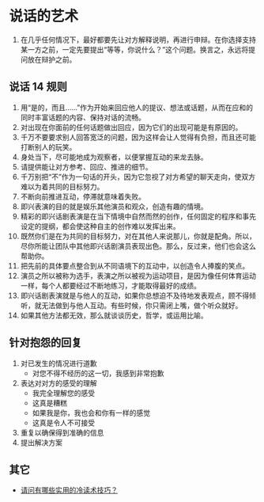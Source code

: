 # 说话的艺术

1. 在几乎任何情况下，最好都要先让对方解释说明，再进行申辩。在你选择支持某一方之前，一定先要提出“等等，你说什么？”这个问题。换言之，永远将提问放在辩护之前。

## 说话 14 规则

1. 用“是的，而且……”作为开始来回应他人的提议、想法或话题，从而在应和的同时丰富话题的内容、保持对话的流畅。
2. 对出现在你面前的任何话题做出回应，因为它们的出现可能是有原因的。
3. 千万不要要求别人回答宽泛的问题，因为这样会让人觉得有负担，而且还可能打断别人的玩笑。
4. 身处当下，尽可能地成为观察者，以便掌握互动的来龙去脉。
5. 请提供能让对方参考、回应、推进的细节。
6. 千万别把“不”作为一句话的开头，因为它忽视了对方希望的聊天走向，使双方难以为着共同的目标努力。
7. 不断向前推进互动，停滞就意味着失败。
8. 即兴表演的目的就是娱乐其他演员和观众，创造有趣的情境。
9. 精彩的即兴话剧表演是在当下情境中自然而然的创作，任何固定的程序和事先设定的提纲，都会使这种自主的创作难以发挥出来。
10. 既然你们是在为共同的目标努力，对在其他人来说那儿，你就是配角。所以，尽你所能让团队中其他即兴话剧演员表现出色。那么，反过来，他们也会这么帮助你。
11. 把先前的具体要点整合到从不同语境下的互动中，以创造令人捧腹的笑点。
12. 演员之所以被称为选手，表演之所以被视为运动项目，是因为像任何体育运动一样，每个人都要经过不断地练习，才能取得最好的成绩。
13. 即兴话剧表演就是与他人的互动，如果你总想迫不及待地发表观点，顾不得倾听，就无法做到与他人互动。有些时候，你只需闭上嘴，做个听众就好。
14. 如果其他方法都无效，那么就谈谈历史，哲学，或运用比喻。

## 针对抱怨的回复

1. 对已发生的情况进行道歉
    - 对您不得不经历的这一切，我感到非常抱歉
2. 表达对对方的感受的理解
    - 我完全理解您的感受
    - 这真是糟糕
    - 如果我是你，我也会和你有一样的感觉
    - 这真是令人不可接受
3. 重复以确保得到准确的信息
4. 提出解决方案

## 其它

- [请问有哪些实用的冷读术技巧？](https://www.zhihu.com/question/24536984)
